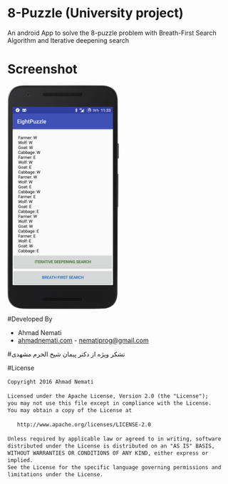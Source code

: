 # 8-Puzzle (University project)
An android App to solve the 8-puzzle problem with  Breath-First Search Algorithm and Iterative deepening search 
# Screenshot
  <img src="https://raw.githubusercontent.com/AhmadNemati/8-Puzzle/master/art/device-2016-10-26-113404.png" align="middle"  width="250" height="502" />
  
  
#Developed By

* Ahmad Nemati 
 * [ahmadnemati.com](http://ahmadnemati.com) - <nematiprog@gmail.com>
 
#تشکر ویژه از
دکتر پیمان شیخ الحرم مشهدی



#License

    Copyright 2016 Ahmad Nemati

    Licensed under the Apache License, Version 2.0 (the "License");
    you may not use this file except in compliance with the License.
    You may obtain a copy of the License at

       http://www.apache.org/licenses/LICENSE-2.0

    Unless required by applicable law or agreed to in writing, software
    distributed under the License is distributed on an "AS IS" BASIS,
    WITHOUT WARRANTIES OR CONDITIONS OF ANY KIND, either express or implied.
    See the License for the specific language governing permissions and
    limitations under the License.

 
